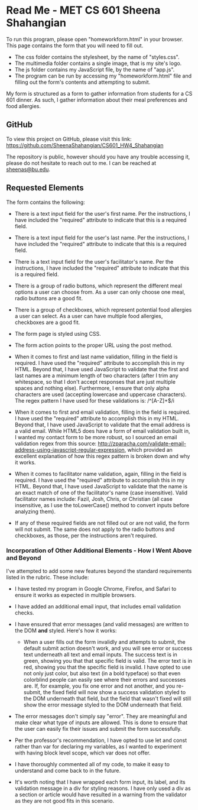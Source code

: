 # Read Me - MET CS 601 Sheena Shahangian

To run this program, please open "homeworkform.html" in your browser. This page contains the form that you will need to fill out.

* The css folder contains the stylesheet, by the name of "styles.css".
* The multimedia folder contains a single image, that is my site's logo.
* The js folder contains my JavaScript file, by the name of "app.js".
* The program can be run by accessing my "homeworkform.html" file and filling out the form's contents and attempting to submit.

My form is structured as a form to gather information from students for a CS 601 dinner. As such, I gather information about their meal preferences and food allergies.


## GitHub

To view this project on GitHub, please visit this link: https://github.com/SheenaShahangian/CS601_HW4_Shahangian

The repository is public, however should you have any trouble accessing it, please do not hesitate to reach out to me. I can be reached at sheenas@bu.edu.


## Requested Elements

The form contains the following:

* There is a text input field for the user's first name. Per the instructions, I have included the "required" attribute to indicate that this is a required field.
* There is a text input field for the user's last name. Per the instructions, I have included the "required" attribute to indicate that this is a required field.
* There is a text input field for the user's facilitator's name. Per the instructions, I have included the "required" attribute to indicate that this is a required field.
* There is a group of radio buttons, which represent the different meal options a user can choose from. As a user can only choose one meal, radio buttons are a good fit.
* There is a group of checkboxes, which represent potential food allergies a user can select. As a user can have multiple food allergies, checkboxes are a good fit.
* The form page is styled using CSS.
* The form action points to the proper URL using the post method.

*  When it comes to first and last name validation, filling in the field is required. I have used the "required" attribute to accomplish this in my HTML. Beyond that, I have used JavaScript to validate that the first and last names are a minimum length of two characters (after I trim any whitespace, so that I don't accept responses that are just multiple spaces and nothing else). Furthermore, I ensure that only alpha characters are used (accepting lowercase and uppercase characters). The regex pattern I have used for these validations is: /^[A-Z]+$/i
*  When it comes to first and email validation, filling in the field is required. I have used the "required" attribute to accomplish this in my HTML. Beyond that, I have used JavaScript to validate that the email address is a valid email. While HTML5 does have a form of email validation built in, I wanted my contact form to be more robust, so I sourced an email validation regex from this source: http://zparacha.com/validate-email-address-using-javascript-regular-expression, which provided an excellent explanation of how this regex pattern is broken down and why it works.
*  When it comes to facilitator name validation, again, filling in the field is required. I have used the "required" attribute to accomplish this in my HTML. Beyond that, I have used JavaScript to validate that the name is an exact match of one of the facilitator's name (case insensitive). Valid facilitator names include: Fazil, Josh, Chris, or Christian (all case insensitive, as I use the toLowerCase() method to convert inputs before analyzing them).
*  If any of these required fields are not filled out or are not valid, the form will not submit. The same does not apply to the radio buttons and checkboxes, as those, per the instructions aren't required.

### Incorporation of Other Additional Elements - How I Went Above and Beyond

I've attempted to add some new features beyond the standard requirements listed in the rubric. These include: 

* I have tested my program in Google Chrome, Firefox, and Safari to ensure it works as expected in multiple browsers.
* I have added an additional email input, that includes email validation checks.
* I have ensured that error messages (and valid messages) are written to the DOM **and** styled. Here's how it works:
  * When a user fills out the form invalidly and attempts to submit, the default submit action doesn't work, and you will see error or success text underneath all text and email inputs. The success text is in green, showing you that that specific field is valid. The error text is in red, showing you that the specific field is invalid. I have opted to use not only just color, but also text (in a bold typeface) so that even colorblind people can easily see where their errors and successes are. If, for example, you fix one error and not another, and you re-submit, the fixed field will now show a  success validation styled to the DOM underneath that field, but the field that wasn't fixed will still show the error message styled to the DOM underneath that field.
* The error messages don't simply say "error". They are meaningful and make clear what type of inputs are allowed. This is done to ensure that the user can easily fix their issues and submit the form successfully.

* Per the professor's recommendation, I have opted to use let and const rather than var for declaring my variables, as I wanted to experiment with having block level scope, which var does not offer.
* I have thoroughly commented all of my code, to make it easy to understand and come back to in the future.
* It's worth noting that I have wrapped each form input, its label, and its validation message in a div for styling reasons. I have only used a div as a section or article would have resulted in a warning from the validator as they are not good fits in this scenario.